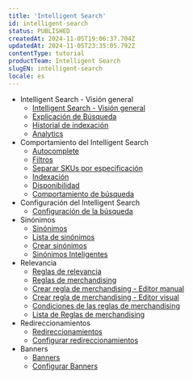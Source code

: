 ```yaml
---
title: 'Intelligent Search'
id: intelligent-search
status: PUBLISHED
createdAt: 2024-11-05T19:06:37.704Z
updatedAt: 2024-11-05T23:35:05.792Z
contentType: tutorial
productTeam: Intelligent Search
slugEN: intelligent-search
locale: es
---
```


- Intelligent Search - Visión general
    - [Intelligent Search - Visión general](/es/docs/tutorials/intelligent-search-vision-general)
    - [Explicación de Búsqueda](/es/docs/tutorials/explicacion-de-busqueda)
    - [Historial de indexación](/es/docs/tutorials/historial-de-indexacion)
    - [Analytics](/es/docs/tutorials/analytics)
- Comportamiento del Intelligent Search
    - [Autocomplete](/es/docs/tutorials/autocomplete)
    - [Filtros](/es/docs/tutorials/filtros)
    - [Separar SKUs por especificación](/es/docs/tutorials/separar-skus-por-especificacion)
    - [Indexación](/es/docs/tutorials/indexacion)
    - [Disponibilidad](/es/docs/tutorials/disponibilidad)
    - [Comportamiento de búsqueda](/es/docs/tutorials/comportamiento-de-busqueda)
-  Configuración del Intelligent Search
    - [Configuración de la búsqueda](/es/docs/tutorials/configuracion-de-la-busqueda)
- Sinónimos
    - [Sinónimos](/es/docs/tutorials/sinonimos)
    - [Lista de sinónimos](/es/docs/tutorials/lista-de-sinonimos)
    - [Crear sinónimos](/es/docs/tutorials/crear-sinonimos)
    - [Sinónimos Inteligentes](/es/docs/tutorials/sinonimos-inteligentes)
- Relevancia
    - [Reglas de relevancia](/es/docs/tutorials/reglas-de-relevancia)
    - [Reglas de merchandising](/es/docs/tutorials/reglas-de-merchandising)
    - [Crear regla de merchandising - Editor manual](/es/docs/tutorials/crear-regla-de-merchandising-editor-manual)
    - [Crear regla de merchandising - Editor visual](/es/docs/tutorials/crear-regla-de-merchandising-editor-visual)
    - [Condiciones de las reglas de merchandising](/es/docs/tutorials/condiciones-de-las-reglas-de-merchandising)
    - [Lista de Reglas de merchandising](/es/docs/tutorials/lista-de-reglas-de-merchandising)
- Redireccionamientos
    - [Redireccionamientos](/es/docs/tutorials/redireccionamientos)
    - [Configurar redireccionamientos](/es/docs/tutorials/configurar-redireccionamientos)
- Banners
    - [Banners](/es/docs/tutorials/banners)
    - [Configurar Banners](/es/docs/tutorials/configurar-banners)
